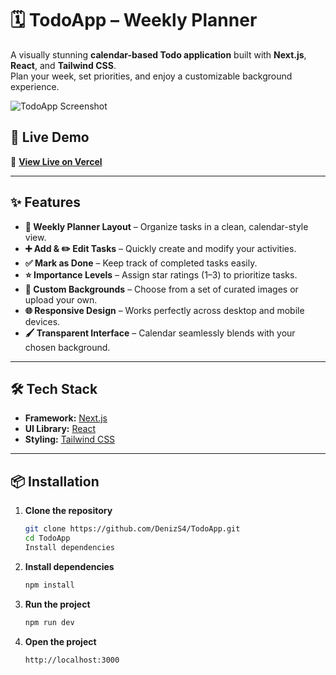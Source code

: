 # 🗓️ TodoApp – Weekly Planner

A visually stunning **calendar-based Todo application** built with **Next.js**, **React**, and **Tailwind CSS**.  
Plan your week, set priorities, and enjoy a customizable background experience.

![TodoApp Screenshot](./screenshot.png)

## 🚀 Live Demo
🔗 **[View Live on Vercel](https://todo-app-nine-flax-19.vercel.app/)**

---

## ✨ Features

- **📅 Weekly Planner Layout** – Organize tasks in a clean, calendar-style view.
- **➕ Add & ✏️ Edit Tasks** – Quickly create and modify your activities.
- **✅ Mark as Done** – Keep track of completed tasks easily.
- **⭐ Importance Levels** – Assign star ratings (1–3) to prioritize tasks.
- **🎨 Custom Backgrounds** – Choose from a set of curated images or upload your own.
- **🌐 Responsive Design** – Works perfectly across desktop and mobile devices.
- **🖌 Transparent Interface** – Calendar seamlessly blends with your chosen background.

---

## 🛠️ Tech Stack

- **Framework:** [Next.js](https://nextjs.org/)
- **UI Library:** [React](https://react.dev/)
- **Styling:** [Tailwind CSS](https://tailwindcss.com/)

---

## 📦 Installation

1. **Clone the repository**
   ```bash
   git clone https://github.com/DenizS4/TodoApp.git
   cd TodoApp
   Install dependencies

2. **Install dependencies**
   ```bash
   npm install

3. **Run the project**
   ```bash
   npm run dev

3. **Open the project**
   ```bash
   http://localhost:3000
